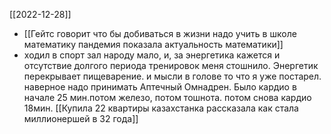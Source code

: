[[2022-12-28]]
- [[Гейтс говорит что бы добиваться в жизни надо учить в школе математику пандемия показала актуальность математики]]
- ходил  в спорт зал народу
мало, и, за энергетика кажется и отсутствие долгого периода тренировок меня стошнило.
Энергетик перекрывает пищеварение. и мысли в голо­ве то что я уже постарел. наверное надо принимать Аптечный Омнадрен. Было кардио в начале 25 мин.потом железо, потом тошнота. потом снова кардио 18мин.
[[Купила 22 квартиры казахстанка рассказала как стала миллионершей в 32 года]]